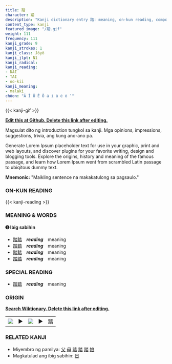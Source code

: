 ```yaml
---
title: 踏
character: 踏
description: "Kanji dictionary entry 踏: meaning, on-kun reading, compounds, origin, related kanji"
content_type: kanji
featured_image: "/踏.gif"
weight: 111
frequency: 111
kanji_grade: 9
kanji_strokes: 1
kanji_class: Jōyō
kanji_jlpt: N1
kanji_radical: 
kanji_reading: 
- DAI
- TAI
- oo-kii
kanji_meaning:
- malaki
chōon: "Ā Ī Ū Ē Ō ā ī ū ē ō ’"
---
```

[//]: # (Don't edit the line below. Kanji animated GIF code is automatically generated.)
{{< kanji-gif >}}

[//]: # (Edit below this line.)

**[Edit this at Github. Delete this link after editing.](https://github.com/tim0g/tim/tree/main/content/kanji/踏/index.md)**

Magsulat dito ng introduction tungkol sa kanji. Mga opinions, impressions, suggestions, trivia, ang kung ano-ano pa.

Generate Lorem Ipsum placeholder text for use in your graphic, print and web layouts, and discover plugins for your favorite writing, design and blogging tools. Explore the origins, history and meaning of the famous passage, and learn how Lorem Ipsum went from scrambled Latin passage to ubiqitous dummy text.
 
**Mnemonic:** "Maikling sentence na makakatulong sa pagsaulo."

### ON-KUN READING

[//]: # (Don't edit the line below. ON-KUN READING code is automatically generated.)
{{< kanji-reading >}}

### MEANING & WORDS

#### ➊ **Ibig sabihin**
  - [踏](../踏)[踏](../踏)　***reading***　meaning
  - [踏](../踏)[踏](../踏)　***reading***　meaning
  - [踏](../踏)[踏](../踏)　***reading***　meaning
  - [踏](../踏)[踏](../踏)　***reading***　meaning

### SPECIAL READING
  - [踏](../踏)[踏](../踏)　***reading***　meaning

### ORIGIN

**[Search Wiktionary. Delete this link after editing.](https://wiktionary.org/wiki/踏)**
<table class="kanji-table"><tr><td>
<img src="60px-踏-bronze.svg.png">
</td><td>▶</td><td>
<img src="60px-踏-oracle.svg.png">
</td><td>▶</td>
<td class="kanji-origin">踏</td>
</tr></table>

### RELATED KANJI
- Miyembro ng pamilya: [父](../父) [母](../母) [踏](../踏) [踏](../踏) [踏](../踏) [娘](../娘)
- Magkatulad ang ibig sabihin: [日](../日)
